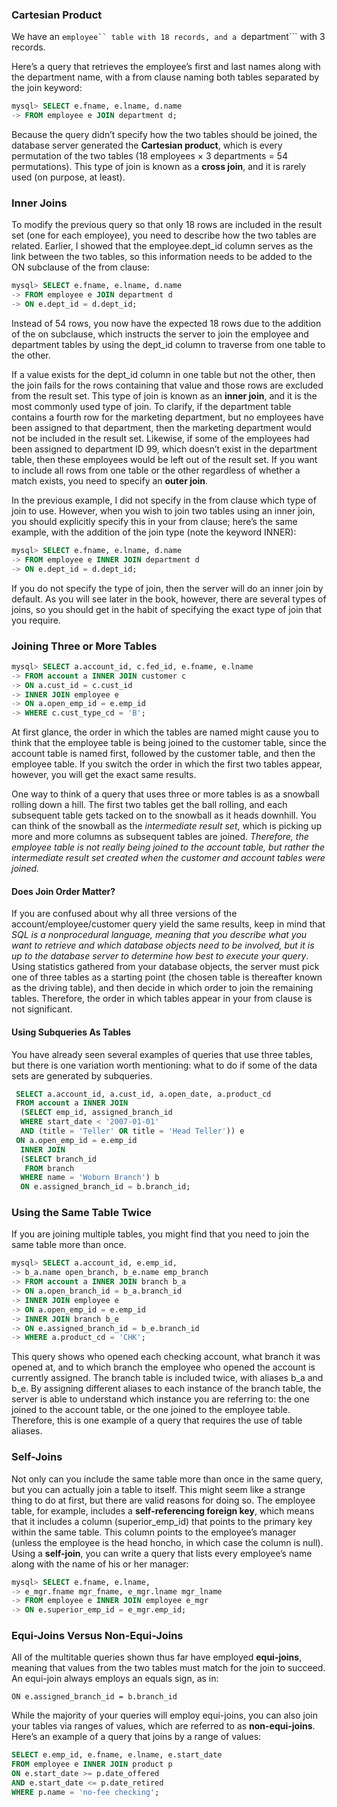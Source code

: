 ### Cartesian Product

We have an ```employee`` table with 18 records, and a ```department``` with 3 records.

Here’s a query that retrieves the employee’s first and last names along with the department name, with a from clause naming both tables separated by the join keyword:

```sql
mysql> SELECT e.fname, e.lname, d.name
-> FROM employee e JOIN department d;
```

Because the query didn’t specify how the two tables should be joined, the database server generated the __Cartesian product__, which is every permutation of the two tables (18 employees × 3 departments = 54 permutations). This type of join is known as a __cross join__, and it is rarely used (on purpose, at least).

### Inner Joins

To modify the previous query so that only 18 rows are included in the result set (one for each employee), you need to describe how the two tables are related. Earlier, I showed that the employee.dept_id column serves as the link between the two tables, so this information needs to be added to the ON subclause of the from clause:

```sql
mysql> SELECT e.fname, e.lname, d.name
-> FROM employee e JOIN department d
-> ON e.dept_id = d.dept_id;
```

Instead of 54 rows, you now have the expected 18 rows due to the addition of the on subclause, which instructs the server to join the employee and department tables by using the dept_id column to traverse from one table to the other.

If a value exists for the dept_id column in one table but not the other, then the join fails for the rows containing that value and those rows are excluded from the result set. This type of join is known as an __inner join__, and it is the most commonly used type of join. To clarify, if the department table contains a fourth row for the marketing department, but no employees have been assigned to that department, then the marketing department would not be included in the result set. Likewise, if some of the employees had been assigned to department ID 99, which doesn’t exist in the department table, then these employees would be left out of the result set. If you want to include all rows from one table or the other regardless of whether a match exists, you need to specify an __outer join__.

In the previous example, I did not specify in the from clause which type of join to use. However, when you wish to join two tables using an inner join, you should explicitly specify this in your from clause; here’s the same example, with the addition of the join type (note the keyword INNER):

```sql
mysql> SELECT e.fname, e.lname, d.name
-> FROM employee e INNER JOIN department d
-> ON e.dept_id = d.dept_id;
```

If you do not specify the type of join, then the server will do an inner join by default. As you will see later in the book, however, there are several types of joins, so you should get in the habit of specifying the exact type of join that you require.

### Joining Three or More Tables

```sql
mysql> SELECT a.account_id, c.fed_id, e.fname, e.lname
-> FROM account a INNER JOIN customer c
-> ON a.cust_id = c.cust_id
-> INNER JOIN employee e
-> ON a.open_emp_id = e.emp_id
-> WHERE c.cust_type_cd = 'B';
```

At first glance, the order in which the tables are named might cause you to think that the employee table is being joined to the customer table, since the account table is named first, followed by the customer table, and then the employee table. If you switch the order in which the first two tables appear, however, you will get the exact same results.

One way to think of a query that uses three or more tables is as a snowball rolling down a hill. The first two tables get the ball rolling, and each subsequent table gets tacked on to the snowball as it heads downhill. You can think of the snowball as the _intermediate result set_, which is picking up more and more columns as subsequent tables are joined. _Therefore, the employee table is not really being joined to the account table, but rather the intermediate result set created when the customer and account tables were joined._

#### Does Join Order Matter?

If you are confused about why all three versions of the account/employee/customer query yield the same results, keep in mind that _SQL is a nonprocedural language, meaning that you describe what you want to retrieve and which database objects need to be involved, but it is up to the database server to determine how best to execute your query_. Using statistics gathered from your database objects, the server must pick one of three tables as a starting point (the chosen table is thereafter known as the driving table), and then decide in which order to join the remaining tables. Therefore, the order in which tables appear in your from clause is not significant.

#### Using Subqueries As Tables

You have already seen several examples of queries that use three tables, but there is one variation worth mentioning: what to do if some of the data sets are generated by subqueries.

```sql
 SELECT a.account_id, a.cust_id, a.open_date, a.product_cd
 FROM account a INNER JOIN
  (SELECT emp_id, assigned_branch_id
  WHERE start_date < '2007-01-01'
  AND (title = 'Teller' OR title = 'Head Teller')) e
 ON a.open_emp_id = e.emp_id
  INNER JOIN
  (SELECT branch_id
   FROM branch
  WHERE name = 'Woburn Branch') b
  ON e.assigned_branch_id = b.branch_id;
```

### Using the Same Table Twice

If you are joining multiple tables, you might find that you need to join the same table more than once.

```sql
mysql> SELECT a.account_id, e.emp_id,
-> b_a.name open_branch, b_e.name emp_branch
-> FROM account a INNER JOIN branch b_a
-> ON a.open_branch_id = b_a.branch_id
-> INNER JOIN employee e
-> ON a.open_emp_id = e.emp_id
-> INNER JOIN branch b_e
-> ON e.assigned_branch_id = b_e.branch_id
-> WHERE a.product_cd = 'CHK';
```

This query shows who opened each checking account, what branch it was opened at, and to which branch the employee who opened the account is currently assigned. The branch table is included twice, with aliases b_a and b_e. By assigning different aliases to each instance of the branch table, the server is able to understand which instance you are referring to: the one joined to the account table, or the one joined to the employee table. Therefore, this is one example of a query that requires the use of table aliases.

### Self-Joins

Not only can you include the same table more than once in the same query, but you can actually join a table to itself. This might seem like a strange thing to do at first, but there are valid reasons for doing so. The employee table, for example, includes a __self-referencing foreign key__, which means that it includes a column (superior_emp_id) that points to the primary key within the same table. This column points to the employee’s manager (unless the employee is the head honcho, in which case the column is null). Using a __self-join__, you can write a query that lists every employee’s name along with the name of his or her manager:

```sql
mysql> SELECT e.fname, e.lname,
-> e_mgr.fname mgr_fname, e_mgr.lname mgr_lname
-> FROM employee e INNER JOIN employee e_mgr
-> ON e.superior_emp_id = e_mgr.emp_id;
```

### Equi-Joins Versus Non-Equi-Joins

All of the multitable queries shown thus far have employed __equi-joins__, meaning that values from the two tables must match for the join to succeed. An equi-join always employs an equals sign, as in:

```ON e.assigned_branch_id = b.branch_id```

While the majority of your queries will employ equi-joins, you can also join your tables via ranges of values, which are referred to as __non-equi-joins__. Here’s an example of a query that joins by a range of values:

```sql
SELECT e.emp_id, e.fname, e.lname, e.start_date
FROM employee e INNER JOIN product p
ON e.start_date >= p.date_offered
AND e.start_date <= p.date_retired
WHERE p.name = 'no-fee checking';
```
































































